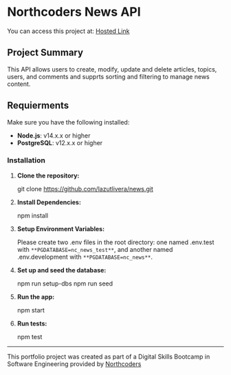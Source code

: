 # Northcoders News API

You can access this project at: [Hosted Link](https://nc-news-dgn.onrender.com/api)

## Project Summary

This API allows users to create, modify, update and delete articles, topics, users, and comments and supprts sorting and filtering to manage news content.

## Requierments

Make sure you have the following installed:

- **Node.js**: v14.x.x or higher
- **PostgreSQL**: v12.x.x or higher

### Installation

1. **Clone the repository:**

   git clone https://github.com/lazutlivera/news.git

2. **Install Dependencies:**

   npm install

3. **Setup Environment Variables:**

   Please create two .env files in the root directory: one named .env.test with `**PGDATABASE=nc_news_test**`, and another named .env.development with `**PGDATABASE=nc_news**`.

4. **Set up and seed the database:**

   npm run setup-dbs
   npm run seed

5. **Run the app:**

   npm start

6. **Run tests:**

   npm test

---

This portfolio project was created as part of a Digital Skills Bootcamp in Software Engineering provided by [Northcoders](https://northcoders.com/)
